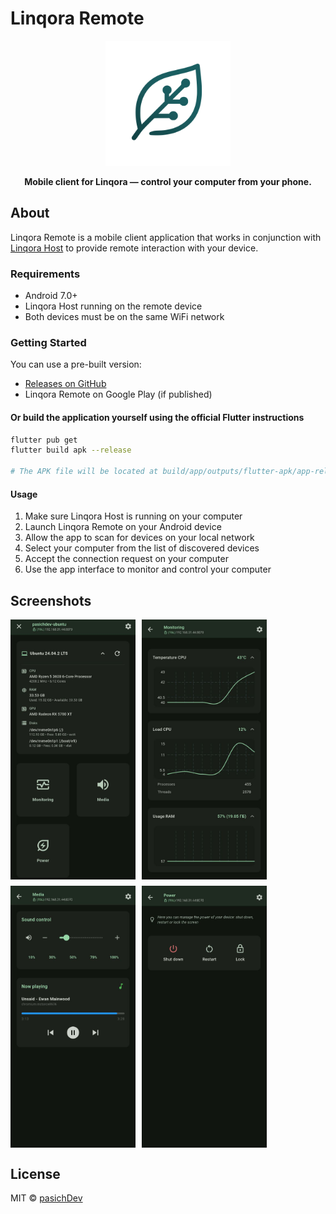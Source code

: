 # Linqora Remote

<div align="center">
<img src="../docs/logo_linqora.png" alt="Linqora Logo" width="200"/>

**Mobile client for Linqora — control your computer from your phone.**

</div>

## About

Linqora Remote is a mobile client application that works in conjunction with [Linqora Host](https://github.com/pasichDev/linqora/LinqoraHost) to provide remote interaction with your device.


### Requirements

- Android 7.0+
- Linqora Host running on the remote device
- Both devices must be on the same WiFi network

### Getting Started

You can use a pre-built version:

- [Releases on GitHub](https://github.com/pasichDev/linqora/releases)
- Linqora Remote on Google Play (if published)

#### Or build the application yourself using the official Flutter instructions

```bash
flutter pub get
flutter build apk --release

# The APK file will be located at build/app/outputs/flutter-apk/app-release.apk
```

#### Usage

1. Make sure Linqora Host is running on your computer
2. Launch Linqora Remote on your Android device
3. Allow the app to scan for devices on your local network
4. Select your computer from the list of discovered devices
5. Accept the connection request on your computer
6. Use the app interface to monitor and control your computer


## Screenshots

<div style="display: flex; gap: 10px; flex-wrap: wrap; ">
  <img src="../docs/assets/screenshots/remote/scr_1.jpg" width="200"/>
  <img src="../docs/assets/screenshots/remote/scr_2.jpg" width="200"/>
  <img src="../docs/assets/screenshots/remote/scr_3.jpg" width="200"/>
  <img src="../docs/assets/screenshots/remote/scr_4.jpg" width="200"/>
</div>


## License

MIT © [pasichDev](https://github.com/pasichDev)
